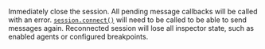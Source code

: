 <!-- YAML
added: v8.0.0
-->

Immediately close the session. All pending message callbacks will be called
with an error. [`session.connect()`] will need to be called to be able to send
messages again. Reconnected session will lose all inspector state, such as
enabled agents or configured breakpoints.


[`session.connect()`]: #inspector_session_connect
[`Debugger.paused`]: https://chromedevtools.github.io/devtools-protocol/v8/Debugger/#event-paused
[`EventEmitter`]: events.html#events_class_eventemitter
[Chrome DevTools Protocol Viewer]: https://chromedevtools.github.io/devtools-protocol/v8/
